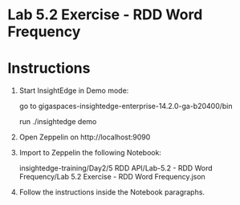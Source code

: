 # Lab 5.2 Exercise - RDD Word Frequency

# Instructions

1. Start InsightEdge in Demo mode:

    go to gigaspaces-insightedge-enterprise-14.2.0-ga-b20400/bin

    run ./insightedge demo

2. Open Zeppelin on http://localhost:9090

3. Import to Zeppelin the following Notebook:

    insightedge-training/Day2/5 RDD API/Lab-5.2 - RDD Word Frequency/Lab 5.2 Exercise - RDD Word Frequency.json
    
4. Follow the instructions inside the Notebook paragraphs.
